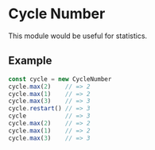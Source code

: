 # Cycle Number
This module would be useful for statistics.

## Example

```js
const cycle = new CycleNumber
cycle.max(2)    // => 2
cycle.max(1)    // => 2
cycle.max(3)    // => 3
cycle.restart() // => 3
cycle           // => 3
cycle.max(2)    // => 2
cycle.max(1)    // => 2
cycle.max(3)    // => 3
```
